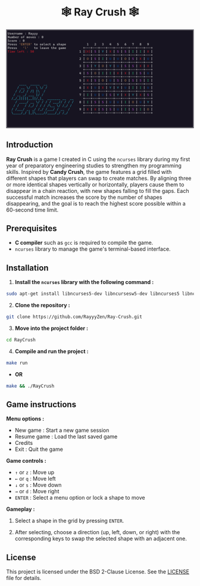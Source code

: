 <h1 align="center">🕸 Ray Crush 🕸</h1>

![RayCrush](RayDemo.png)

## Introduction

**Ray Crush** is a game I created in C using the `ncurses` library during my first year of preparatory engineering studies to strengthen my programming skills. Inspired by **Candy Crush**, the game features a grid filled with different shapes that players can swap to create matches. By aligning three or more identical shapes vertically or horizontally, players cause them to disappear in a chain reaction, with new shapes falling to fill the gaps. Each successful match increases the score by the number of shapes disappearing, and the goal is to reach the highest score possible within a 60-second time limit.

## Prerequisites

- **C compiler** such as `gcc` is required to compile the game.
- `ncurses` library to manage the game's terminal-based interface.

## Installation

1. **Install the `ncurses` library with the following command :** 
```sh
sudo apt-get install libncurses5-dev libncursesw5-dev libncurses5 libncursesw5
```

2. **Clone the repository :** 
```sh
git clone https://github.com/RayyyZen/Ray-Crush.git
```

3. **Move into the project folder :** 
```sh
cd RayCrush
```

4. **Compile and run the project :**
```sh
make run
```
- **OR**
```sh
make && ./RayCrush
```

## Game instructions

**Menu options :**
- New game : Start a new game session
- Resume game : Load the last saved game
- Credits
- Exit : Quit the game

**Game controls :**
- `↑` or `z` : Move up
- `←` or `q` : Move left
- `↓` or `s` : Move down
- `→` or `d` : Move right
- `ENTER` : Select a menu option or lock a shape to move

**Gameplay :**

1. Select a shape in the grid by pressing `ENTER`.

2. After selecting, choose a direction (up, left, down, or right) with the corresponding keys to swap the selected shape with an adjacent one.

## License

This project is licensed under the BSD 2-Clause License. See the [LICENSE](LICENSE) file for details.